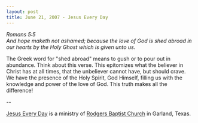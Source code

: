 ```yaml
---
layout: post
title: June 21, 2007 - Jesus Every Day
---
```


_Romans 5:5  
And hope maketh not ashamed; because the love of God is shed abroad
in our hearts by the Holy Ghost which is given unto us._

The Greek word for "shed abroad" means to gush or to pour out in
abundance. Think about this verse. This epitomizes what the believer
in Christ has at all times, that the unbeliever cannot have, but
should crave. We have the presence of the Holy Spirit, God Himself,
filling us with the knowledge and power of the love of God. This
truth makes all the difference!

 --

<a href=http://jesuseveryday.net>Jesus Every Day</a> is a ministry of <a href=http://rodgersbaptist.net>Rodgers Baptist Church</a> in Garland, Texas.
